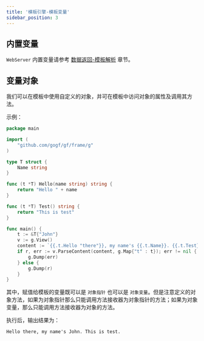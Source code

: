 ```yaml
---
title: '模板引擎-模板变量'
sidebar_position: 3
---
```


## 内置变量

`WebServer` 内置变量请参考 [数据返回-模板解析](output/goframe-v1.14-md/WEB服务开发/数据返回/数据返回-模板解析) 章节。

## 变量对象

我们可以在模板中使用自定义的对象，并可在模板中访问对象的属性及调用其方法。

示例：

```  go
package main

import (
    "github.com/gogf/gf/frame/g"
)

type T struct {
    Name string
}

func (t *T) Hello(name string) string {
    return "Hello " + name
}

func (t *T) Test() string {
    return "This is test"
}

func main() {
    t := &T{"John"}
    v := g.View()
    content := `{{.t.Hello "there"}}, my name's {{.t.Name}}. {{.t.Test}}.`
    if r, err := v.ParseContent(content, g.Map{"t" : t}); err != nil {
        g.Dump(err)
    } else {
        g.Dump(r)
    }
}

```

其中，赋值给模板的变量既可以是 `对象指针` 也可以是 `对象变量`。但是注意定义的对象方法，如果为对象指针那么只能调用方法接收器为对象指针的方法；如果为对象变量，那么只能调用方法接收器为对象的方法。

执行后，输出结果为：

``` html
Hello there, my name's John. This is test.

```
